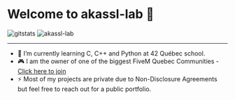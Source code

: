 # Welcome to akassl-lab 👋

<img src="https://github-readme-stats.vercel.app/api?username=akassl-lab&count_private=true&show_icons=true&theme=radical" alt="gitstats">
<img src="https://badge42.vercel.app/api/v2/cl1sk37k2001109m9v6qxdnbd/stats?cursusId=21&coalitionId=undefined" alt="akassl-lab">
<hr>

- 🌱 I’m currently learning C, C++ and Python at 42 Québec school. </br>
- 🎮 I am the owner of one of the biggest FiveM Quebec Communities - <a href="https://discord.gg/zealrp/">Click here to join</a> </br>
- ⚡ Most of my projects are private due to Non-Disclosure Agreements but feel free to reach out for a public portfolio.